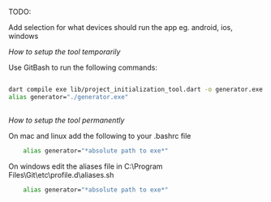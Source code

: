 

TODO:

Add selection for what devices should run the app eg. android, ios, windows

*How to setup the tool temporarily*

Use GitBash to run the following commands:

```bash

dart compile exe lib/project_initialization_tool.dart -o generator.exe
alias generator="./generator.exe"
    
```


*How to setup the tool permanently*

On mac and linux add the following to your .bashrc file

```bash
    alias generator="*absolute path to exe*"
```

On windows edit the aliases file in C:\Program Files\Git\etc\profile.d\aliases.sh

```bash
    alias generator="*absolute path to exe*"
```